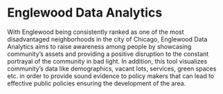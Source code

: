 # Englewood Data Analytics
With Englewood being consistently ranked as one of the most disadvantaged neighborhoods in the city of Chicago, Englewood Data Analytics aims to raise awareness among people by showcasing community’s assets and providing a positive disruption to the constant portrayal of the community in bad light. In addition, this tool visualizes community’s data like demographics, vacant lots, services, green spaces etc. in order to provide sound evidence to policy makers that can lead to effective public policies ensuring the development of the area.
